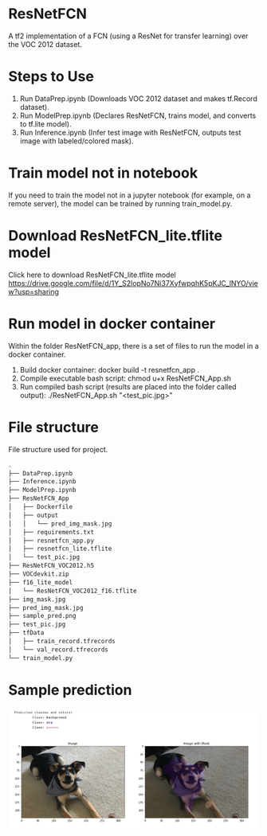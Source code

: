 # ResNetFCN
A tf2 implementation of a FCN (using a ResNet for transfer learning) over the VOC 2012 dataset.

# Steps to Use
1. Run DataPrep.ipynb (Downloads VOC 2012 dataset and makes tf.Record dataset).
2. Run ModelPrep.ipynb (Declares ResNetFCN, trains model, and converts to tf.lite model).
3. Run Inference.ipynb (Infer test image with ResNetFCN, outputs test image with labeled/colored mask).

# Train model not in notebook
If you need to train the model not in a jupyter notebook (for example, on a remote server),
the model can be trained by running train_model.py.

# Download ResNetFCN_lite.tflite model
Click here to download ResNetFCN_lite.tflite model https://drive.google.com/file/d/1Y_S2lopNo7Ni37XyfwpqhK5pKJC_lNYO/view?usp=sharing

# Run model in docker container 
Within the folder ResNetFCN_app, there is a set of files to run the model in a docker container.
1. Build docker container: docker build -t resnetfcn_app .
2. Compile executable bash script: chmod u+x ResNetFCN_App.sh
3. Run compiled bash script (results are placed into the folder called output): ./ResNetFCN_App.sh "<test_pic.jpg>" 

# File structure
File structure used for project.
``` bash
.
├── DataPrep.ipynb
├── Inference.ipynb
├── ModelPrep.ipynb
├── ResNetFCN_App
│   ├── Dockerfile
│   ├── output
│   │   └── pred_img_mask.jpg
│   ├── requirements.txt
│   ├── resnetfcn_app.py
│   ├── resnetfcn_lite.tflite
│   └── test_pic.jpg
├── ResNetFCN_VOC2012.h5
├── VOCdevkit.zip
├── f16_lite_model
│   └── ResNetFCN_VOC2012_f16.tflite
├── img_mask.jpg
├── pred_img_mask.jpg
├── sample_pred.png
├── test_pic.jpg
├── tfData
│   ├── train_record.tfrecords
│   └── val_record.tfrecords
└── train_model.py
```

# Sample prediction
![alt text](sample_pred.png)
